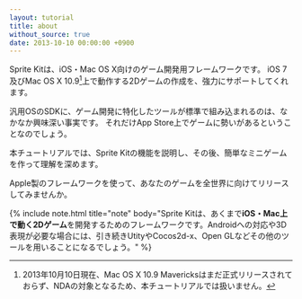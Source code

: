 ```yaml
---
layout: tutorial
title: about
without_source: true
date: 2013-10-10 00:00:00 +0900
---
```


Sprite Kitは、iOS・Mac OS X向けのゲーム開発用フレームワークです。
iOS 7及びMac OS X 10.9[^1]上で動作する2Dゲームの作成を、強力にサポートしてくれます。

汎用OSのSDKに、ゲーム開発に特化したツールが標準で組み込まれるのは、なかなか興味深い事実です。
それだけApp Store上でゲームに勢いがあるということなのでしょう。

本チュートリアルでは、Sprite Kitの機能を説明し、その後、簡単なミニゲームを作って理解を深めます。

Apple製のフレームワークを使って、あなたのゲームを全世界に向けてリリースしてみませんか。

{% include note.html title="note" body="Sprite Kitは、あくまで<strong>iOS・Mac上で動く2Dゲーム</strong>を開発するためのフレームワークです。Androidへの対応や3D表現が必要な場合には、引き続きUtityやCocos2d-x、Open GLなどその他のツールを用いることになるでしょう。" %}

[^1]: 2013年10月10日現在、Mac OS X 10.9 Mavericksはまだ正式リリースされておらず、NDAの対象となるため、本チュートリアルでは扱いません。

